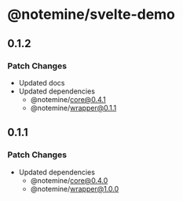 # @notemine/svelte-demo

## 0.1.2

### Patch Changes

- Updated docs
- Updated dependencies
  - @notemine/core@0.4.1
  - @notemine/wrapper@0.1.1

## 0.1.1

### Patch Changes

- Updated dependencies
  - @notemine/core@0.4.0
  - @notemine/wrapper@1.0.0
